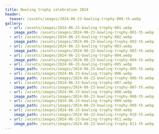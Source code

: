 ```yaml
---
title: Bowling trophy celebration 2024
header:
  teaser: /assets/images/2024-06-23-bowling-trophy-006-th.webp
gallery:
  - url: /assets/images/2024-06-23-bowling-trophy-001.webp
    image_path: /assets/images/2024-06-23-bowling-trophy-001-th.webp
  - url: /assets/images/2024-06-23-bowling-trophy-002.webp
    image_path: /assets/images/2024-06-23-bowling-trophy-002-th.webp
  - url: /assets/images/2024-06-23-bowling-trophy-003.webp
    image_path: /assets/images/2024-06-23-bowling-trophy-003-th.webp
  - url: /assets/images/2024-06-23-bowling-trophy-004.webp
    image_path: /assets/images/2024-06-23-bowling-trophy-004-th.webp
  - url: /assets/images/2024-06-23-bowling-trophy-005.webp
    image_path: /assets/images/2024-06-23-bowling-trophy-005-th.webp
  - url: /assets/images/2024-06-23-bowling-trophy-006.webp
    image_path: /assets/images/2024-06-23-bowling-trophy-006-th.webp
  - url: /assets/images/2024-06-23-bowling-trophy-007.webp
    image_path: /assets/images/2024-06-23-bowling-trophy-007-th.webp
  - url: /assets/images/2024-06-23-bowling-trophy-008.webp
    image_path: /assets/images/2024-06-23-bowling-trophy-008-th.webp
  - url: /assets/images/2024-06-23-bowling-trophy-009.webp
    image_path: /assets/images/2024-06-23-bowling-trophy-009-th.webp
  - url: /assets/images/2024-06-23-bowling-trophy-010.webp
    image_path: /assets/images/2024-06-23-bowling-trophy-010-th.webp
  - url: /assets/images/2024-06-23-bowling-trophy-011.webp
    image_path: /assets/images/2024-06-23-bowling-trophy-011-th.webp
---
```

